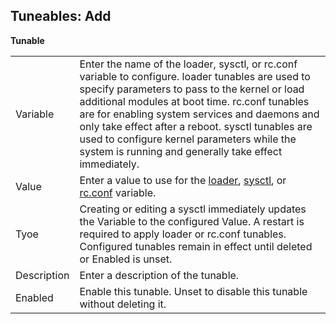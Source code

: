## Tuneables: Add

**Tunable**

| | |
|-|-|
| Variable | Enter the name of the loader, sysctl, or rc.conf variable to configure. loader tunables are used to specify parameters to pass to the kernel or load additional modules at boot time. rc.conf tunables are for enabling system services and daemons and only take effect after a reboot. sysctl tunables are used to configure kernel parameters while the system is running and generally take effect immediately. |
| Value | Enter a value to use for the [loader](https://www.freebsd.org/doc/en_US.ISO8859-1/books/handbook/boot-introduction.html#boot-loader-commands), [sysctl](https://www.freebsd.org/doc/en_US.ISO8859-1/books/handbook/configtuning-sysctl.html), or [rc.conf](https://www.freebsd.org/doc/en_US.ISO8859-1/books/handbook/config-tuning.html) variable. |
| Tyoe | Creating or editing a sysctl immediately updates the Variable to the configured Value. A restart is required to apply loader or rc.conf tunables. Configured tunables remain in effect until deleted or Enabled is unset. |
| Description | Enter a description of the tunable. |
| Enabled | Enable this tunable. Unset to disable this tunable without deleting it. |